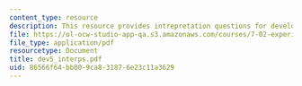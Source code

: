 ```yaml
---
content_type: resource
description: This resource provides intrepretation questions for development day 5.
file: https://ol-ocw-studio-app-qa.s3.amazonaws.com/courses/7-02-experimental-biology-communication-spring-2005/86566f64bb009ca831876e23c11a3629_dev5_interps.pdf
file_type: application/pdf
resourcetype: Document
title: dev5_interps.pdf
uid: 86566f64-bb00-9ca8-3187-6e23c11a3629
---
```

